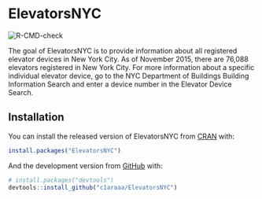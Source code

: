 
<!-- README.md is generated from README.Rmd. Please edit that file -->

# ElevatorsNYC

<!-- badges: start -->

![R-CMD-check](https://github.com/c1araaa/ElevatorsNYC/workflows/R-CMD-check/badge.svg)
<!-- badges: end -->

The goal of ElevatorsNYC is to provide information about all registered
elevator devices in New York City. As of November 2015, there are 76,088
elevators registered in New York City. For more information about a
specific individual elevator device, go to the NYC Department of
Buildings Building Information Search and enter a device number in the
Elevator Device Search.

## Installation

You can install the released version of ElevatorsNYC from
[CRAN](https://CRAN.R-project.org) with:

``` r
install.packages("ElevatorsNYC")
```

And the development version from [GitHub](https://github.com/) with:

``` r
# install.packages("devtools")
devtools::install_github("c1araaa/ElevatorsNYC")
```
